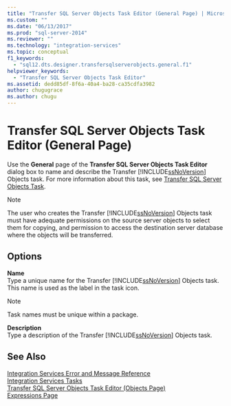 ```yaml
---
title: "Transfer SQL Server Objects Task Editor (General Page) | Microsoft Docs"
ms.custom: ""
ms.date: "06/13/2017"
ms.prod: "sql-server-2014"
ms.reviewer: ""
ms.technology: "integration-services"
ms.topic: conceptual
f1_keywords: 
  - "sql12.dts.designer.transfersqlserverobjects.general.f1"
helpviewer_keywords: 
  - "Transfer SQL Server Objects Task Editor"
ms.assetid: dedd85df-8f6a-40a4-ba28-ca35cdfa3982
author: chugugrace
ms.author: chugu
---
```

# Transfer SQL Server Objects Task Editor (General Page)
  Use the **General** page of the **Transfer SQL Server Objects Task Editor** dialog box to name and describe the Transfer [!INCLUDE[ssNoVersion](../includes/ssnoversion-md.md)] Objects task. For more information about this task, see [Transfer SQL Server Objects Task](control-flow/transfer-sql-server-objects-task.md).  
  
> [!NOTE]  
>  The user who creates the Transfer [!INCLUDE[ssNoVersion](../includes/ssnoversion-md.md)] Objects task must have adequate permissions on the source server objects to select them for copying, and permission to access the destination server database where the objects will be transferred.  
  
## Options  
 **Name**  
 Type a unique name for the Transfer [!INCLUDE[ssNoVersion](../includes/ssnoversion-md.md)] Objects task. This name is used as the label in the task icon.  
  
> [!NOTE]  
>  Task names must be unique within a package.  
  
 **Description**  
 Type a description of the Transfer [!INCLUDE[ssNoVersion](../includes/ssnoversion-md.md)] Objects task.  
  
## See Also  
 [Integration Services Error and Message Reference](../../2014/integration-services/integration-services-error-and-message-reference.md)   
 [Integration Services Tasks](control-flow/integration-services-tasks.md)   
 [Transfer SQL Server Objects Task Editor &#40;Objects Page&#41;](../../2014/integration-services/transfer-sql-server-objects-task-editor-objects-page.md)   
 [Expressions Page](expressions/expressions-page.md)  
  
  
